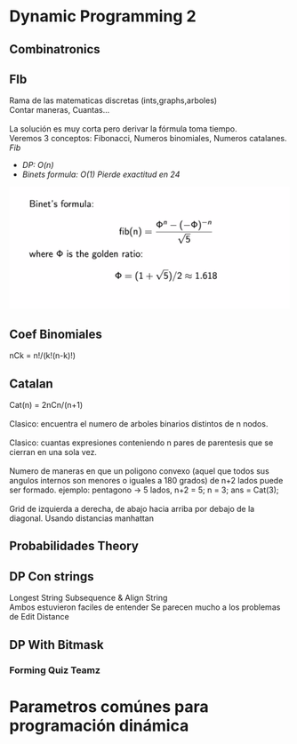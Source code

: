 # Dynamic Programming 2

## Combinatronics
## FIb
Rama de las matematicas discretas (ints,graphs,arboles)<br>
Contar maneras, Cuantas... <br>
<br>
La solución es muy corta pero derivar la fórmula toma tiempo.<br>
Veremos 3 conceptos: Fibonacci, Numeros binomiales, Numeros catalanes.
<br>
<i>
    Fib<br>
    <ul>
        <li>DP: O(n)</li>
        <li>Binets formula: O(1) Pierde exactitud en 24</li>
    </ul>
    <img src="./img.png"/>
</i>

## Coef Binomiales
nCk = n!/(k!(n-k)!)
<br>

## Catalan
Cat(n) = 2nCn/(n+1)
<br>
<br>
Clasico: encuentra el numero de arboles binarios distintos de n nodos.
<br><br>
Clasico: cuantas expresiones conteniendo n pares de parentesis que se cierran en una sola vez.
<br><br>
Numero de maneras en que un poligono convexo (aquel que todos sus angulos internos son menores o iguales a 180 grados) de n+2 lados puede ser formado.
ejemplo: pentagono -> 5 lados, 
n+2 = 5; n = 3;
ans = Cat(3);
<br><br>
Grid de izquierda a derecha, de abajo hacia arriba por debajo de la diagonal. Usando distancias manhattan
<br>


## Probabilidades Theory


## DP Con strings
Longest String Subsequence & Align String<br>
Ambos estuvieron faciles de entender 
Se parecen mucho a los problemas de Edit Distance

## DP With Bitmask

### Forming Quiz Teamz

# Parametros comúnes para programación dinámica



